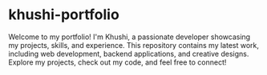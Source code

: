 # khushi-portfolio
Welcome to my portfolio! I'm Khushi, a passionate developer showcasing my projects, skills, and experience. This repository contains my latest work, including web development, backend applications, and creative designs. Explore my projects, check out my code, and feel free to connect!
